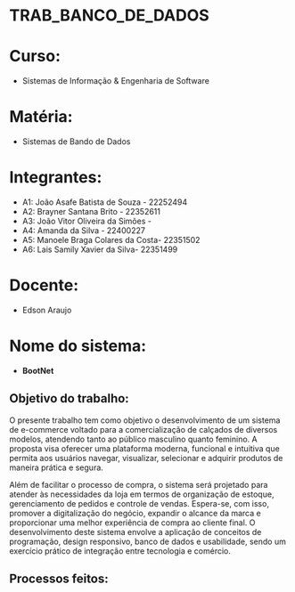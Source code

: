 # TRAB_BANCO_DE_DADOS

# Curso:
* Sistemas de Informação & Engenharia de Software

# Matéria: 
 * Sistemas de Bando de Dados
   
# Integrantes:
* A1: João Asafe Batista de Souza - 22252494
* A2: Brayner Santana Brito - 22352611
* A3: João Vitor Oliveira da Simões -
* A4: Amanda da Silva - 22400227
* A5: Manoele Braga Colares da Costa- 22351502
* A6: Lais Samily Xavier da Silva- 22351499

# Docente:
* Edson Araujo
# Nome do sistema:  
* **BootNet**
## Objetivo do trabalho:
O presente trabalho tem como objetivo o desenvolvimento de um sistema de e-commerce voltado para a comercialização de calçados de diversos modelos, atendendo tanto ao público masculino quanto feminino. A proposta visa oferecer uma plataforma moderna, funcional e intuitiva que permita aos usuários navegar, visualizar, selecionar e adquirir produtos de maneira prática e segura.

Além de facilitar o processo de compra, o sistema será projetado para atender às necessidades da loja em termos de organização de estoque, gerenciamento de pedidos e controle de vendas. Espera-se, com isso, promover a digitalização do negócio, expandir o alcance da marca e proporcionar uma melhor experiência de compra ao cliente final. O desenvolvimento deste sistema envolve a aplicação de conceitos de programação, design responsivo, banco de dados e usabilidade, sendo um exercício prático de integração entre tecnologia e comércio.

## Processos feitos: 

